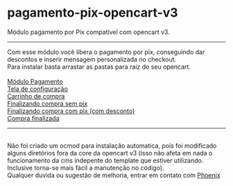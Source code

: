 # pagamento-pix-opencart-v3
Módulo pagamento por Pix compatível com opencart v3.
<hr>
Com esse módulo você libera o pagamento por pix, conseguindo dar descontos e inserir mensagem personalizada no checkout.<br>
Para instalar basta arrastar as pastas para raiz do seu opencart.<br><br>
<a href="https://prnt.sc/cRKjYAC7Ppl6" target="_blank">Módulo Pagamento</a><br>
<a href="https://prnt.sc/pUf06z8O3Ujv" target="_blank">Tela de configuração</a><br>
<a href="https://prnt.sc/-O6xWB5PgtE4" target="_blank">Carrinho de compra</a><br>
<a href="https://prnt.sc/G2ny9p07wSRU" target="_blank">Finalizando compra sem pix</a><br>
<a href="https://prnt.sc/Ql0rtgRPs4hL" target="_blank">Finalizando compra com pix (com desconto)</a><br>
<a href="https://prnt.sc/bI3wltOKjHI-" target="_blank">Compra finalizada</a>
<hr><br>
Não foi criado um ocmod para instalação automatica, pois foi modificado alguns diretórios fora da core da opencart v3 (isso não afeta em nada o funcionamento da cms indepente do template que estiver utilizando. Inclusive torna-se mais fácil a manutenção no código).<br>
Qualquer duvida ou sugestão de melhoria, entrar em contato com <a href="mailto:gabrielaparecido344@gmail.com">Phoenix</a>
